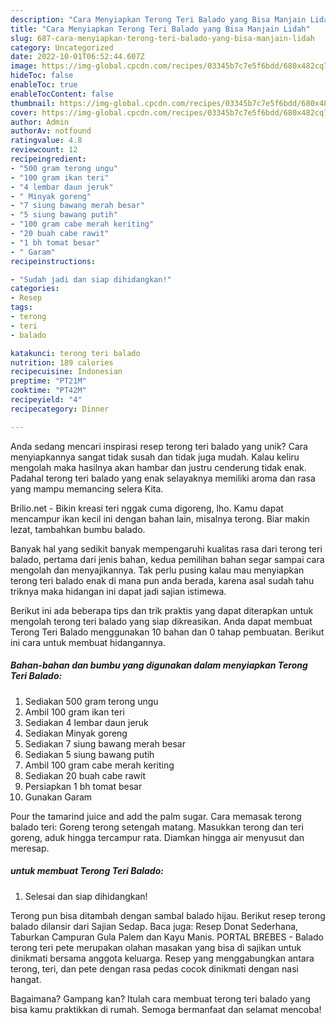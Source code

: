 ```yaml
---
description: "Cara Menyiapkan Terong Teri Balado yang Bisa Manjain Lidah"
title: "Cara Menyiapkan Terong Teri Balado yang Bisa Manjain Lidah"
slug: 687-cara-menyiapkan-terong-teri-balado-yang-bisa-manjain-lidah
category: Uncategorized
date: 2022-10-01T06:52:44.607Z
image: https://img-global.cpcdn.com/recipes/03345b7c7e5f6bdd/680x482cq70/terong-teri-balado-foto-resep-utama.jpg
hideToc: false
enableToc: true
enableTocContent: false
thumbnail: https://img-global.cpcdn.com/recipes/03345b7c7e5f6bdd/680x482cq70/terong-teri-balado-foto-resep-utama.jpg
cover: https://img-global.cpcdn.com/recipes/03345b7c7e5f6bdd/680x482cq70/terong-teri-balado-foto-resep-utama.jpg
author: Admin
authorAv: notfound
ratingvalue: 4.8
reviewcount: 12
recipeingredient:
- "500 gram terong ungu"
- "100 gram ikan teri"
- "4 lembar daun jeruk"
- " Minyak goreng"
- "7 siung bawang merah besar"
- "5 siung bawang putih"
- "100 gram cabe merah keriting"
- "20 buah cabe rawit"
- "1 bh tomat besar"
- " Garam"
recipeinstructions:

- "Sudah jadi dan siap dihidangkan!"
categories:
- Resep
tags:
- terong
- teri
- balado

katakunci: terong teri balado 
nutrition: 189 calories
recipecuisine: Indonesian
preptime: "PT21M"
cooktime: "PT42M"
recipeyield: "4"
recipecategory: Dinner

---
```





Anda sedang mencari inspirasi resep terong teri balado yang unik? Cara menyiapkannya sangat tidak susah dan tidak juga mudah. Kalau keliru mengolah maka hasilnya akan hambar dan justru cenderung tidak enak. Padahal terong teri balado yang enak selayaknya memiliki aroma dan rasa yang mampu memancing selera Kita.





Brilio.net - Bikin kreasi teri nggak cuma digoreng, lho. Kamu dapat mencampur ikan kecil ini dengan bahan lain, misalnya terong. Biar makin lezat, tambahkan bumbu balado.

Banyak hal yang sedikit banyak mempengaruhi kualitas rasa dari terong teri balado, pertama dari jenis bahan, kedua pemilihan bahan segar sampai cara mengolah dan menyajikannya. Tak perlu pusing kalau mau menyiapkan terong teri balado enak di mana pun anda berada, karena asal sudah tahu triknya maka hidangan ini dapat jadi sajian istimewa.






Berikut ini ada beberapa tips dan trik praktis yang dapat diterapkan untuk mengolah terong teri balado yang siap dikreasikan. Anda dapat membuat Terong Teri Balado menggunakan 10 bahan dan 0 tahap pembuatan. Berikut ini cara untuk membuat hidangannya.

<!--inarticleads1-->

##### Bahan-bahan dan bumbu yang digunakan dalam menyiapkan Terong Teri Balado:

1. Sediakan 500 gram terong ungu
1. Ambil 100 gram ikan teri
1. Sediakan 4 lembar daun jeruk
1. Sediakan  Minyak goreng
1. Sediakan 7 siung bawang merah besar
1. Sediakan 5 siung bawang putih
1. Ambil 100 gram cabe merah keriting
1. Sediakan 20 buah cabe rawit
1. Persiapkan 1 bh tomat besar
1. Gunakan  Garam


Pour the tamarind juice and add the palm sugar. Cara memasak terong balado teri: Goreng terong setengah matang. Masukkan terong dan teri goreng, aduk hingga tercampur rata. Diamkan hingga air menyusut dan meresap. 

<!--inarticleads2-->

#####  untuk membuat Terong Teri Balado:


1. Selesai dan siap dihidangkan!

Terong pun bisa ditambah dengan sambal balado hijau. Berikut resep terong balado dilansir dari Sajian Sedap. Baca juga: Resep Donat Sederhana, Taburkan Campuran Gula Palem dan Kayu Manis. PORTAL BREBES - Balado terong teri pete merupakan olahan masakan yang bisa di sajikan untuk dinikmati bersama anggota keluarga. Resep yang menggabungkan antara terong, teri, dan pete dengan rasa pedas cocok dinikmati dengan nasi hangat. 

Bagaimana? Gampang kan? Itulah cara membuat terong teri balado yang bisa kamu praktikkan di rumah. Semoga bermanfaat dan selamat mencoba!
